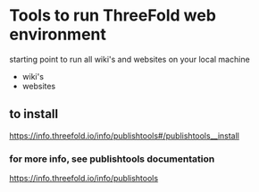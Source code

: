 # Tools to run ThreeFold web environment

starting point to run all wiki's and websites on your local machine

- wiki's
- websites

## to install

https://info.threefold.io/info/publishtools#/publishtools__install

### for more info, see publishtools documentation

https://info.threefold.io/info/publishtools



